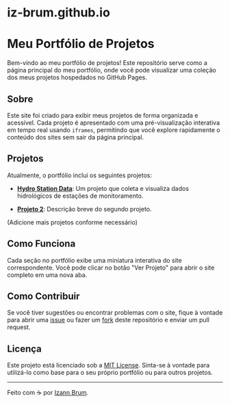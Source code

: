 # iz-brum.github.io
# Meu Portfólio de Projetos

Bem-vindo ao meu portfólio de projetos! Este repositório serve como a página principal do meu portfólio, onde você pode visualizar uma coleção dos meus projetos hospedados no GitHub Pages.

## Sobre

Este site foi criado para exibir meus projetos de forma organizada e acessível. Cada projeto é apresentado com uma pré-visualização interativa em tempo real usando `iframes`, permitindo que você explore rapidamente o conteúdo dos sites sem sair da página principal.

## Projetos

Atualmente, o portfólio inclui os seguintes projetos:

- **[Hydro Station Data](https://iz-brum.github.io/hydro-station-data)**: Um projeto que coleta e visualiza dados hidrológicos de estações de monitoramento.

- **[Projeto 2](link-para-o-segundo-projeto)**: Descrição breve do segundo projeto.

(Adicione mais projetos conforme necessário)

## Como Funciona

Cada seção no portfólio exibe uma miniatura interativa do site correspondente. Você pode clicar no botão "Ver Projeto" para abrir o site completo em uma nova aba.

## Como Contribuir

Se você tiver sugestões ou encontrar problemas com o site, fique à vontade para abrir uma [issue](https://github.com/iz-brum/iz-brum.github.io/issues) ou fazer um [fork](https://github.com/iz-brum/iz-brum.github.io/fork) deste repositório e enviar um pull request.

## Licença

Este projeto está licenciado sob a [MIT License](LICENSE). Sinta-se à vontade para utilizá-lo como base para o seu próprio portfólio ou para outros projetos.

---

Feito com ☕ por [Izann Brum](https://github.com/iz-brum).
